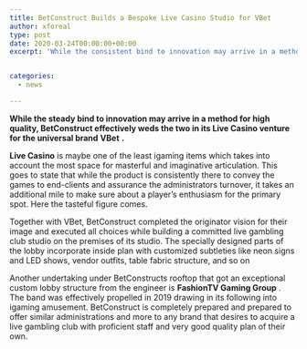 ```yaml
---
title: BetConstruct Builds a Bespoke Live Casino Studio for VBet
author: xforeal 
type: post
date: 2020-03-24T00:00:00+00:00
excerpt: 'While the consistent bind to innovation may arrive in a method for distinctive, BetConstruct effectively weds the two in its Live Casino venture for the worldwide brandVBet '


categories:
  - news

---
```

**While the steady bind to innovation may arrive in a method for high quality, BetConstruct effectively weds the two in its Live Casino venture for the universal brand** **VBet** **.** 

**Live Casino** is maybe one of the least igaming items which takes into account the most space for masterful and imaginative articulation. This goes to state that while the product is consistently there to convey the games to end-clients and assurance the administrators turnover, it takes an additional mile to make sure about a player&#8217;s enthusiasm for the primary spot. Here the tasteful figure comes. 

Together with VBet, BetConstruct completed the originator vision for their image and executed all choices while building a committed live gambling club studio on the premises of its studio. The specially designed parts of the lobby incorporate inside plan with customized subtleties like neon signs and LED shows, vendor outfits, table fabric structure, and so on 

Another undertaking under BetConstructs rooftop that got an exceptional custom lobby structure from the engineer is **FashionTV Gaming Group** . The band was effectively propelled in 2019 drawing in its following into igaming amusement. BetConstruct is completely prepared and prepared to offer similar administrations and more to any brand that desires to acquire a live gambling club with proficient staff and very good quality plan of their own.